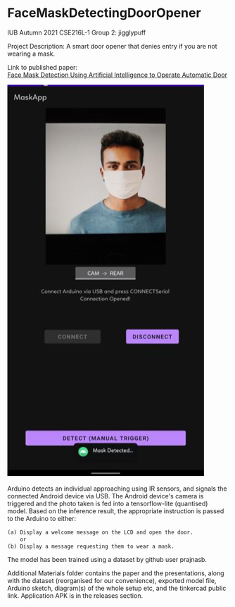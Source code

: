 # FaceMaskDetectingDoorOpener

IUB Autumn 2021 CSE216L-1
Group 2: jigglypuff

Project Description:  A smart door opener that denies entry if you are not wearing a mask.

Link to published paper:  
[Face Mask Detection Using Artificial Intelligence to Operate Automatic Door](https://link.springer.com/chapter/10.1007/978-981-19-6004-8_29)

![app-ui](https://github.com/treeDweller98/FaceMaskDetectingDoorOpener/blob/master/Additional%20Materials/facemask-app-ui.png?raw=true)

Arduino detects an individual approaching using IR sensors, and signals the connected Android device via USB.
The Android device's camera is triggered and the photo taken is fed into a tensorflow-lite (quantised) model.
Based on the inference result, the appropriate instruction is passed to the Arduino to either:

    (a) Display a welcome message on the LCD and open the door.
        or
    (b) Display a message requesting them to wear a mask.
        
The model has been trained using a dataset by github user prajnasb.        

Additional Materials folder contains the paper and the presentations, along with the dataset (reorganised for our convenience), exported model file, Arduino sketch, diagram(s) of the whole setup etc, and the tinkercad public link. Application APK is in the releases section.
